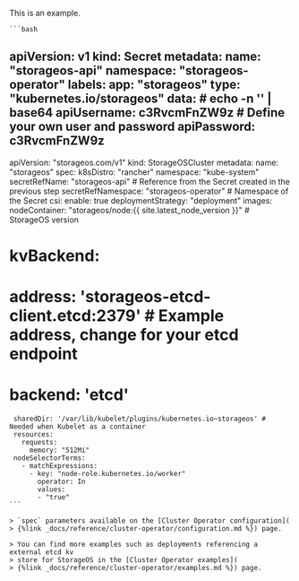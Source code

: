 This is an example.

    ```bash
   apiVersion: v1
   kind: Secret
   metadata:
     name: "storageos-api"
     namespace: "storageos-operator"
     labels:
       app: "storageos"
   type: "kubernetes.io/storageos"
   data:
     # echo -n '<secret>' | base64
     apiUsername: c3RvcmFnZW9z # Define your own user and password
     apiPassword: c3RvcmFnZW9z
   ---
   apiVersion: "storageos.com/v1"
   kind: StorageOSCluster
   metadata:
     name: "storageos"
   spec:
     k8sDistro: "rancher"
     namespace: "kube-system"
     secretRefName: "storageos-api" # Reference from the Secret created in the previous step
     secretRefNamespace: "storageos-operator"  # Namespace of the Secret
     csi:
       enable: true
       deploymentStrategy: "deployment"
     images:
       nodeContainer: "storageos/node:{{ site.latest_node_version }}" # StorageOS version
   #  kvBackend:
   #    address: 'storageos-etcd-client.etcd:2379' # Example address, change for your etcd endpoint
   #    backend: 'etcd'
     sharedDir: '/var/lib/kubelet/plugins/kubernetes.io~storageos' # Needed when Kubelet as a container
     resources:
       requests:
         memory: "512Mi"
     nodeSelectorTerms:
       - matchExpressions:
         - key: "node-role.kubernetes.io/worker"
           operator: In
           values:
           - "true"
    ```

    > `spec` parameters available on the [Cluster Operator configuration](
    > {%link _docs/reference/cluster-operator/configuration.md %}) page.

    > You can find more examples such as deployments referencing a external etcd kv
    > store for StorageOS in the [Cluster Operator examples](
    > {%link _docs/reference/cluster-operator/examples.md %}) page.
